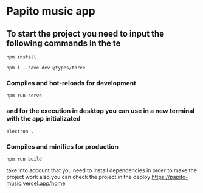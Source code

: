 # Papito music app

## To start the project you need to input the following commands in the te
```
npm install
```
```
npm i --save-dev @types/three
```

### Compiles and hot-reloads for development
```
npm run serve
```

### and for the execution in desktop you can use in a new terminal with the app initializated

```
electron .
```
### Compiles and minifies for production
```
npm run build
```

take into account that you need to install dependencies in order to make the project work
also you can check the project in the deploy https://papito-music.vercel.app/home
